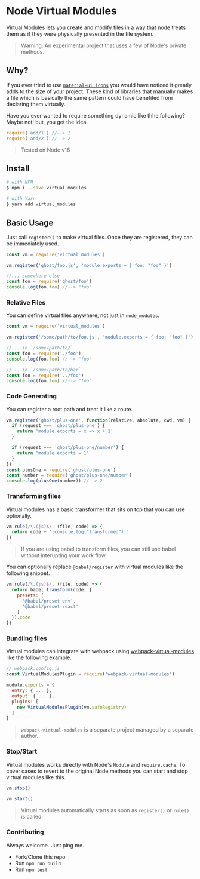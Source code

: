 # Node Virtual Modules

Virtual Modules lets you create and modify files in a way that node 
treats them as if they were physically presented in the file system.

> Warning: An experimental project that uses a few of Node's private 
methods.

## Why?

If you ever tried to use [`material-ui icons`](https://mui.com/components/material-icons/)
you would have noticed it greatly adds to the size of your project. 
These kind of libraries that manually makes a file which is basically
the same pattern could have benefited from declaring them virtually.

Have you ever wanted to require something dynamic like thhe following?
Maybe not! but, you get the idea.

```js
require('add/1') //--> 1
require('add/2') //--> 2
```

> Tested on Node v16

## Install

```bash
# with NPM
$ npm i --save virtual_modules

# with Yarn
$ yarn add virtual_modules
```

## Basic Usage

Just call `register()` to make virtual files. Once they are registered,
they can be immediately used.

```js
const vm = require('virtual_modules')

vm.register('ghost/foo.js', 'module.exports = { foo: "foo" }')

//... somewhere else
const foo = require('ghost/foo')
console.log(foo.foo) //--> "foo"
```

### Relative Files

You can define virtual files anywhere, not just in `node_modules`.

```js
const vm = require('virtual_modules')

vm.register('/some/path/to/foo.js', 'module.exports = { foo: "foo" }')

//... in `/some/path/to/`
const foo = require('./foo')
console.log(foo.foo) //--> "foo"

//... in `/some/path/to/bar`
const foo = require('../foo')
console.log(foo.foo) //--> "foo"
```

### Code Generating

You can register a root path and treat it like a route.

```js
vm.register('ghost/plus-one', function(relative, absolute, cwd, vm) {
  if (request === 'ghost/plus-one') {
    return 'module.exports = x => x + 1'
  }

  if (request === 'ghost/plus-one/number') {
    return 'module.exports = 1'
  }
})
const plusOne = require('ghost/plus-one')
const number = require('ghost/plus-one/number')
console.log(plusOne(number)) //--> 2
```

### Transforming files

Virtual modules has a basic transformer that sits on top that you can 
use optionally. 

```js
vm.rule(/\.(js)$/, (file, code) => {
  return code + ';console.log("transformed");'
})
```

> If you are using babel to transform files, you can still use babel 
without interupting your work flow. 

You can optionally replace `@babel/register` with virtual modules like 
the following snippet.

```js
vm.rule(/\.(js)$/, (file, code) => {
  return babel.transform(code, {
    presets: [
      '@babel/preset-env',
      '@babel/preset-react'
    ]
  }).code
})
```

### Bundling files

Virtual modules can integrate with webpack using 
[webpack-virtual-modules](https://www.npmjs.com/package/webpack-virtual-modules)
like the following example.

```js
// webpack.config.js
const VirtualModulesPlugin = require('webpack-virtual-modules')

module.exports = {
  entry: { ... },
  output: { ... },
  plugins: [
    new VirtualModulesPlugin(vm.safeRegistry)
  ]
}
```

> `webpack-virtual-modules` is a separate project managed by a separate 
author.


### Stop/Start

Virtual modules works directly with Node's `Module` and `require.cache`.
To cover cases to revert to the original Node methods you can start and 
stop virtual modules like this.

```js
vm.stop()

vm.start()
```

> Virtual modules automatically starts as soon as `register()` or 
`rule()` is called.

### Contributing

Always welcome. Just ping me.

 - Fork/Clone this repo 
 - Run `npm run build`
 - Run `npm test`

